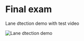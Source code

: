 # Final exam

Lane dtection demo with test video

![Lane dtection demo](/Final/images/lane-detection-demo.gif)
